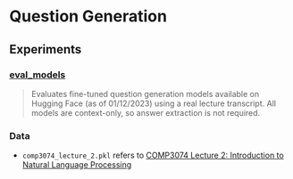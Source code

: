# Question Generation

## Experiments

### [eval_models](eval_models.ipynb)

> Evaluates fine-tuned question generation models available on Hugging Face (as of 01/12/2023) 
> using a real lecture transcript. All models are context-only, so answer extraction is not required.


### Data

- `comp3074_lecture_2.pkl` refers to [COMP3074 Lecture 2: Introduction to Natural Language Processing](https://echo360.org.uk/media/4d93e363-ff44-456d-a91b-b13b65bcaf0e/public)
